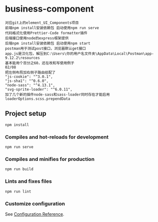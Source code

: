 # business-component

```
对应git上的element_UI_Components项目
前端npm install安装依赖包 启动使用npm run serve
代码格式化使用Prettier-Code formatter插件
后端接口使用node的express框架提供
后端npm install安装依赖包 启动使用npm start
postman用于测试post接口，浏览器默认get接口
app.js是汉化包，解压到C:\Users\你的用户名文件夹\AppData\Local\Postman\app-9.12.2\resources
基本能用个百分之60，还在改和写使用例子
02/08
把左侧布局加右侧子路由给配了
"js-cookie": "^3.0.1",
"js-sha1": "^0.6.0",
"node-sass": "^4.13.1",
"svg-sprite-loader": "^6.0.11",
加了几个新的插件node-sass和sass-loader同时存在才能启用loaderOptions.scss.prependData

```

## Project setup

```
npm install
```

### Compiles and hot-reloads for development

```
npm run serve
```

### Compiles and minifies for production

```
npm run build
```

### Lints and fixes files

```
npm run lint
```

### Customize configuration

See [Configuration Reference](https://cli.vuejs.org/config/).
